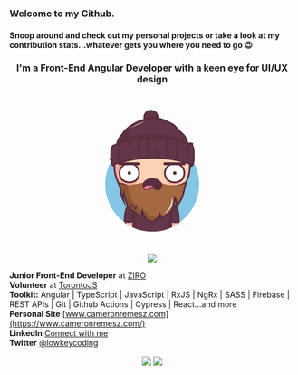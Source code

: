 ### Welcome to my Github.
#### Snoop around and check out my personal projects or take a look at my contribution stats...whatever gets you where you need to go :wink:

<h3 align="center">I'm a Front-End Angular Developer with a keen eye for UI/UX design</h3>

<div align="center">
   <svg xmlns="http://www.w3.org/2000/svg" viewBox="0 0 1000 990" width="250px" height="250px"><mask id="mask"><path d="M1000,0H0V718.31H179.2c38.38,142.38,167.45,247.1,320.8,247.1s282.42-104.72,320.8-247.1H1000Z" fill="white"></path></mask><g mask="url(#mask)"><circle cx="500" cy="630.1601" r="332.441995" fill="#85c5e5"></circle><g transform="scale(1)" style="transform-origin: center center;"><path d="M225.35,498c183.42,77.95,371.14,79.06,555.94,0,17.53-7.5,17.43-139.87,0-133.81-180.47,62.83-371.33,63.5-555.94,0C203.39,356.6,205.53,489.53,225.35,498Z" fill="#592d3d" stroke="#592d3d" stroke-miterlimit="10" stroke-width="12px"></path></g><path d="M610,758.72c90.76,0,72,114.24,72.87,241.28H610Z" fill="#fdd2b2"></path><path d="M632.74,831.87,610,870l11.38,130h31.76C653.91,819.73,632.74,831.87,632.74,831.87Z" fill="#f3ab98"></path><path d="M233.25,500c0-147.32,119.43-266.75,266.75-266.75S766.75,352.68,766.75,500A266.22,266.22,0,0,1,668.1,707.12q-8.21,6.68-16.94,12.69C591,758,515,758,446.39,751.89c-6.66-1-13.3-2.26-19.89-3.71-26.33-5.8-51.82-14.75-75.37-27.8Q342.4,715,334.2,708.76a199.59,199.59,0,0,1-15.8-13.38q-7.14-6.63-13.79-13.78A265.86,265.86,0,0,1,233.25,500Z" fill="#fdd2b2"></path><path d="M269.61,634.48c.7,1.2,1.39,2.4,2.11,3.58.43.72.88,1.42,1.33,2.14.66,1.07,1.32,2.14,2,3.19.48.76,1,1.5,1.46,2.24.66,1,1.32,2,2,3,.51.76,1,1.52,1.56,2.28.66,1,1.32,1.92,2,2.88.54.77,1.1,1.53,1.65,2.3s1.34,1.85,2,2.77,1.15,1.53,1.73,2.29,1.37,1.8,2.07,2.7,1.19,1.51,1.79,2.26,1.41,1.76,2.12,2.63,1.23,1.49,1.85,2.23,1.44,1.72,2.17,2.57,1.27,1.47,1.91,2.2l2.22,2.5c.65.73,1.31,1.44,2,2.16.86.94,1.73,1.87,2.6,2.79l1.21,1.28c1.29,1.34,2.59,2.68,3.91,4l.26.27c1.29,1.28,2.6,2.55,3.91,3.81l1.58,1.5c.95.89,1.9,1.78,2.86,2.66l1.16,1.06c1,.94,2.09,1.86,3.14,2.78q4.9,4.27,10,8.19,8.19,6.24,16.93,11.62c23.55,13,49,22,75.37,27.8,6.59,1.45,13.23,2.7,19.89,3.71,42.1,3.75,87,5.18,129.28-3.08C508.45,729,185.59,612.74,388.8,257.48h0c-2.72,1.25-5.4,2.54-8.06,3.88l-.59.29c-1.22.61-2.44,1.24-3.65,1.88l-1,.53c-3.76,2-7.48,4.07-11.13,6.23l-.9.53c-1.16.69-2.31,1.39-3.46,2.1l-.87.54q-5.36,3.35-10.55,6.93l-1.08.75c-1.09.76-2.16,1.52-3.23,2.29l-.66.47q-3.27,2.39-6.46,4.84l-.62.48c-1,.78-2,1.58-3,2.39l-1.17.94c-1,.81-2,1.62-3,2.45l0,0c-2.11,1.75-4.19,3.55-6.24,5.37l-1.14,1-2.69,2.45L318,305q-4.28,4-8.37,8.17l-1.38,1.41c-.79.82-1.58,1.64-2.36,2.47-.46.49-.92,1-1.37,1.48q-2.06,2.2-4.06,4.46c-.45.51-.91,1-1.36,1.54-.71.81-1.41,1.63-2.11,2.45l-1.51,1.79c-.68.81-1.36,1.62-2,2.44-.54.66-1.08,1.33-1.61,2-1.07,1.33-2.12,2.66-3.16,4-.54.7-1.08,1.4-1.61,2.11s-1.2,1.59-1.79,2.4-1.07,1.45-1.59,2.18-1.13,1.55-1.68,2.33q-1.42,2-2.8,4.05c-.5.73-1,1.48-1.49,2.22s-1.1,1.66-1.64,2.5l-1.49,2.31-1.68,2.71c-.43.69-.86,1.38-1.28,2.07-.89,1.46-1.75,2.93-2.61,4.4l-1.22,2.16c-.54.95-1.08,1.91-1.61,2.87-.4.73-.8,1.46-1.19,2.19-.64,1.19-1.27,2.39-1.9,3.59l-1.2,2.34c-.64,1.28-1.28,2.55-1.91,3.84-.33.69-.67,1.39-1,2.09-.52,1.09-1,2.19-1.53,3.29-.31.66-.61,1.32-.91,2q-1.11,2.47-2.17,5c-.22.52-.43,1.05-.65,1.57-.53,1.27-1.05,2.54-1.56,3.82-.27.67-.53,1.34-.79,2-.5,1.26-1,2.53-1.45,3.8-.21.55-.42,1.1-.62,1.65q-.94,2.63-1.85,5.26l-.56,1.7q-.66,2-1.29,4l-.6,1.91c-.47,1.54-.93,3.08-1.37,4.63-.1.33-.2.66-.29,1q-.78,2.76-1.5,5.54c-.16.59-.3,1.19-.45,1.78-.35,1.39-.69,2.78-1,4.18l-.42,1.75c-.43,1.9-.85,3.8-1.24,5.71l-.15.77q-.51,2.55-1,5.1c-.11.61-.21,1.21-.32,1.82-.26,1.49-.51,3-.74,4.5-.08.51-.17,1-.24,1.52-.3,1.95-.57,3.91-.83,5.88l-.15,1.3c-.2,1.59-.38,3.19-.55,4.79-.06.6-.13,1.2-.19,1.81-.16,1.68-.31,3.37-.45,5.06,0,.35-.06.69-.08,1q-.22,3-.39,6.05c0,.53,0,1.07-.07,1.6q-.1,2.36-.18,4.71c0,.59,0,1.18,0,1.77,0,2.05-.08,4.11-.08,6.17,0,0,0,.07,0,.1,0,2.22,0,4.42.08,6.62,0,.76.06,1.52.08,2.28.05,1.47.1,2.94.17,4.41,0,.89.11,1.77.16,2.66.08,1.33.15,2.66.25,4,.07,1,.16,1.89.24,2.83.11,1.26.21,2.52.34,3.77.09,1,.21,1.94.31,2.91.14,1.21.27,2.43.42,3.64.12,1,.26,2,.39,2.95.16,1.18.32,2.37.5,3.55.15,1,.31,2,.47,3,.18,1.16.37,2.33.57,3.49.18,1,.36,2,.55,3,.21,1.15.43,2.3.65,3.44s.41,2,.62,3c.24,1.14.48,2.27.74,3.4s.44,2,.68,2.93c.26,1.13.54,2.25.82,3.36s.49,1.95.74,2.91c.3,1.12.6,2.23.91,3.34.26,1,.53,1.92.81,2.87.32,1.11.65,2.21,1,3.31s.58,1.89.88,2.84.7,2.19,1.06,3.28.62,1.87.94,2.8c.38,1.09.76,2.18,1.15,3.27.33.91.65,1.83,1,2.74l1.24,3.27c.35.89.69,1.79,1,2.68.44,1.09.89,2.19,1.34,3.28.36.86.71,1.73,1.08,2.59.47,1.12,1,2.22,1.45,3.33.37.82.73,1.65,1.1,2.47.52,1.16,1.07,2.3,1.6,3.44l1.08,2.3c.61,1.26,1.24,2.5,1.87,3.75.32.63.62,1.27.95,1.9q2.88,5.61,6,11.07C268.88,633.26,269.25,633.87,269.61,634.48Z" fill="#f3ab98"></path><path d="M233.25,500c0-147.32,119.43-266.75,266.75-266.75S766.75,352.68,766.75,500A266.22,266.22,0,0,1,668.1,707.12q-8.21,6.68-16.94,12.69C591,758,515,758,446.39,751.89c-6.66-1-13.3-2.26-19.89-3.71-26.33-5.8-51.82-14.75-75.37-27.8Q342.4,715,334.2,708.76a199.59,199.59,0,0,1-15.8-13.38q-7.14-6.63-13.79-13.78A265.86,265.86,0,0,1,233.25,500Z" fill="none" stroke="#592d3d" stroke-miterlimit="10" stroke-width="12px"></path><path d="M386.12,758.72c-90.77,0-72,114.24-72.87,241.28h72.87Z" fill="#fdd2b2"></path><path d="M367.23,831.87,390,870l-11.39,130H346.88C346.07,819.73,367.23,831.87,367.23,831.87Z" fill="#f3ab98"></path><path d="M619.47,1070H380.53a13.28,13.28,0,0,1-13.27-13.28V772a13.28,13.28,0,0,1,13.27-13.28H613.76c13.09,0,19,7.66,19,19.88v278.08A13.28,13.28,0,0,1,619.47,1070Z" fill="#fdd2b2"></path><path d="M629.05,766.62a19.33,19.33,0,0,1-2.51-4,17.25,17.25,0,0,0-8.28-3.51,28.88,28.88,0,0,0-4.5-.34H380.53A13.28,13.28,0,0,0,367.26,772c29,10.42,83.29,16.24,132.74,16.24C563.06,788.24,604.38,778.89,629.05,766.62Z" fill="#f3ab98"></path><path d="M610,758.72c90.76,0,72,114.24,72.87,241.28H632.74" fill="none" stroke="#592d3d" stroke-linecap="square" stroke-miterlimit="10" stroke-width="12px"></path><path d="M386.12,758.72c-90.77,0-72,114.24-72.87,241.28h50.07" fill="none" stroke="#592d3d" stroke-linecap="square" stroke-miterlimit="10" stroke-width="12px"></path><path d="M380.53,758.82l233.23-.1" fill="none" stroke="#592d3d" stroke-miterlimit="10" stroke-width="12px"></path><path d="M380.53,1070H497.15C388,1070,396.24,838.82,367.26,838.82v217.86A13.28,13.28,0,0,0,380.53,1070Z" fill="#f3ab98"></path><path d="M361.26,860.85c-.19-3.67-.11-7.34.05-11s.47-7.35.86-11c.2-1.84.4-3.67.65-5.51s.49-3.67.85-5.51a44.18,44.18,0,0,1,3.59-11,44.18,44.18,0,0,1,3.59,11c.36,1.84.62,3.67.85,5.51s.45,3.67.65,5.51c.38,3.67.68,7.34.85,11s.25,7.34.06,11Z" fill="#592d3d"></path><path d="M632.74,870v8c.26,34,.26,69,0,102.75,0,2.87,0,5.72,0,8.53v67.41A13.28,13.28,0,0,1,619.47,1070H380.53a13.28,13.28,0,0,1-13.27-13.28V998.52c0-2.51,0-5.07,0-7.65-.25-34.87-.25-69.87,0-105.3V860.85" fill="none" stroke="#592d3d" stroke-miterlimit="10" stroke-width="12px"></path><path d="M626.74,870c-.19-4.17-.1-8.35.06-12.53s.47-8.35.85-12.53c.2-2.09.41-4.18.65-6.27s.49-4.17.85-6.26a55.09,55.09,0,0,1,3.59-12.53,55.09,55.09,0,0,1,3.59,12.53c.36,2.09.62,4.18.85,6.26s.45,4.18.65,6.27c.38,4.18.69,8.35.85,12.53s.25,8.36.06,12.53Z" fill="#592d3d"></path><path d="M570.68,842.45C570.9,833,582.9,829,588.9,835a10.61,10.61,0,1,1-15.16,14.85A10.4,10.4,0,0,1,570.68,842.45Z" fill="#592d3d"></path><path d="M408.11,842.15C407.9,834,416.9,830,422.9,833c8,3,8,14,0,19-4,2-8,0-11.75-2.48A10.39,10.39,0,0,1,408.11,842.15Z" fill="#592d3d"></path><path d="M500,831.77a27.13,27.13,0,0,1,1.5,5.84,42.47,42.47,0,0,1,.49,5.84l.3,11.69c.09,3.89.21,7.79.25,11.69l.17,11.67c.23,15.57.22,31.16.28,46.74s.18,31.16,0,46.74c-.09,7.79-.3,15.58-.53,23.37-.1,3.89-.29,7.79-.67,11.68a92.5,92.5,0,0,1-1.77,11.69,92.5,92.5,0,0,1-1.77-11.69c-.38-3.89-.57-7.79-.67-11.68-.23-7.79-.44-15.58-.53-23.37-.2-15.58,0-31.16,0-46.74s0-31.15.18-46.73l.17-11.7.33-11.68.33-11.68a44.11,44.11,0,0,1,.5-5.84A27.13,27.13,0,0,1,500,831.77Z" fill="#f3ab98"></path><path d="M425.22,883a18.51,18.51,0,0,1,4.67-1.5,29.75,29.75,0,0,1,4.68-.5l9.35-.33,18.7-.41c12.46-.19,24.91-.24,37.38-.27s24.93-.16,37.39,0c6.23.09,12.46.3,18.7.53,3.11.11,6.23.3,9.34.67a61.34,61.34,0,0,1,9.35,1.78,59.17,59.17,0,0,1-9.35,1.77c-3.11.38-6.23.57-9.34.67-6.24.23-12.47.43-18.7.52-12.46.19-24.92,0-37.39,0s-24.93,0-37.4-.15c-6.23-.06-12.46-.26-18.68-.5l-9.35-.34a29.5,29.5,0,0,1-4.67-.5A18.45,18.45,0,0,1,425.22,883Z" fill="#f3ab98"></path><path d="M442.41,914.38a12.51,12.51,0,0,1,3.74-1.11,18.35,18.35,0,0,1,3.62-.15c2.39.1,4.78.16,7.17.21,4.78.11,9.56.15,14.34.17,9.63,0,19.09.08,28.76-.21s19.26-.43,28.88-.39c4.81,0,9.62.13,14.42.24a70.37,70.37,0,0,1,7.23.47,38.17,38.17,0,0,1,7.27,1.53,36.56,36.56,0,0,1-7.16,2,61.08,61.08,0,0,1-7.21.86c-4.82.35-9.64.65-14.45.82-9.64.36-19.27.32-28.88.45-4.81,0-9.61.22-14.48.1s-9.69-.13-14.52-.31-9.68-.58-14.5-1.08c-2.42-.27-4.82-.57-7.23-.9a16.82,16.82,0,0,1-3.57-.84A11.51,11.51,0,0,1,442.41,914.38Z" fill="#f3ab98"></path><path d="M438.93,949.87a13.07,13.07,0,0,1,3.82-1.5,19.13,19.13,0,0,1,3.82-.49l7.63-.32c5.09-.18,10.19-.33,15.28-.41C479.66,947,489.84,947,500,947s20.36-.17,30.54,0c5.09.09,10.18.3,15.27.53a72.73,72.73,0,0,1,7.63.66A41.2,41.2,0,0,1,561.1,950a41.25,41.25,0,0,1-7.63,1.77,70.34,70.34,0,0,1-7.64.67c-5.09.23-10.18.44-15.27.53-10.18.2-20.37.06-30.55,0s-20.36-.06-30.54-.25c-5.09-.1-10.19-.28-15.28-.49l-7.63-.37a19.33,19.33,0,0,1-3.82-.5A12.85,12.85,0,0,1,438.93,949.87Z" fill="#f3ab98"></path><path d="M677.8,906.35c.21-37.11-1.21-70.07-7.73-95.39C660,785.6,641.89,770.48,610,770.48L632.79,905S655.31,915.24,677.8,906.35Z" fill="#f3ab98"></path><path d="M686.41,895.79a20.31,20.31,0,0,1-3.7,2.43" fill="none" stroke="#592d3d" stroke-linecap="square" stroke-miterlimit="10" stroke-width="12px"></path><path d="M326.11,809.88c-6.83,25.57-8,59.13-7.74,97,19.9,8.54,50.42-2.15,50.42-2.15l17.33-132.24C355.25,772.46,336.85,786.36,326.11,809.88Z" fill="#f3ab98"></path><path d="M613.76,758.72H559.55v.1a62.78,62.78,0,0,1-1.44,13.39,60.92,60.92,0,0,1-1.74,6.33,50.88,50.88,0,0,1-10,16.83,48.2,48.2,0,0,1-4.5,4.43c-25.17,18.2-65.17,19.2-89.48-.58a51.79,51.79,0,0,1-7.11-7.6,50.84,50.84,0,0,1-9.1-19.41,62.41,62.41,0,0,1-1.07-6.59,61,61,0,0,1-.37-6.8v-.1H380.53A13.28,13.28,0,0,0,367.26,772v284.68A13.28,13.28,0,0,0,380.53,1070H619.47a13.28,13.28,0,0,0,13.27-13.28V778.6C632.74,766.38,626.85,758.72,613.76,758.72Z" fill="#633749"></path><path d="M610,758.72c63.54,0,73.4,56,73.9,133.17-18.6,11.62-48.91,1.31-48.91,1.31Z" fill="#633749"></path><path d="M632.74,831.87,610,870l11.38,130h11.61V894.35l17.28,2.89C644.6,825.07,632.74,831.87,632.74,831.87Z" fill="#5E3244"></path><path d="M386.12,758.72c-61.78,0-75.83,53.8-76.85,127.66,19,19.86,58,4.58,58,4.58Z" fill="#633749"></path><path d="M367.23,831.87V891l-17.31,4.31C355.59,825.19,367.23,831.87,367.23,831.87Z" fill="#5E3244"></path><path d="M610,758.72c67.41,0,78.45,56.29,78.9,133.78-26.2,12.43-53.91.7-53.91.7" fill="none" stroke="#592d3d" stroke-linecap="square" stroke-miterlimit="10" stroke-width="12px"></path><path d="M386.12,758.72c-66.79,0-80.08,54.7-80.76,130.72C326,904.22,367.22,891,367.22,891" fill="none" stroke="#592d3d" stroke-linecap="square" stroke-miterlimit="10" stroke-width="12px"></path><path d="M380.53,1070H497.15C388,1070,396.24,838.82,367.26,838.82v217.86A13.28,13.28,0,0,0,380.53,1070Z" fill="#5E3244"></path><path d="M361.26,860.85c-.19-3.67-.11-7.34.05-11s.47-7.35.86-11c.2-1.84.4-3.67.65-5.51s.49-3.67.85-5.51a44.18,44.18,0,0,1,3.59-11,43.74,43.74,0,0,1,3.58,11c.37,1.84.63,3.67.86,5.51s.45,3.67.65,5.51c.38,3.67.68,7.34.85,11s.25,7.34.06,11Z" fill="#592d3d"></path><path d="M632.74,870v8c.26,34,.26,69,0,102.75,0,2.87,0,5.72,0,8.53v67.41A13.28,13.28,0,0,1,619.47,1070H380.53a13.28,13.28,0,0,1-13.27-13.28V998.52c0-2.51,0-5.07,0-7.65-.25-34.87-.25-69.87,0-105.3V860.85" fill="none" stroke="#592d3d" stroke-miterlimit="10" stroke-width="12px"></path><path d="M626.74,870c-.19-4.17-.1-8.35.06-12.53s.47-8.35.85-12.53c.2-2.09.41-4.18.65-6.27s.49-4.17.86-6.26a54.55,54.55,0,0,1,3.58-12.53,55.09,55.09,0,0,1,3.59,12.53c.36,2.09.62,4.18.85,6.26s.45,4.18.65,6.27c.38,4.18.69,8.35.85,12.53s.25,8.36.06,12.53Z" fill="#592d3d"></path><path d="M380.53,758.82l233.23-.1" fill="none" stroke="#592d3d" stroke-miterlimit="10" stroke-width="12px"></path><path d="M559.55,758.82a62.78,62.78,0,0,1-1.44,13.39,60.92,60.92,0,0,1-1.74,6.33,50.88,50.88,0,0,1-10,16.83,48.2,48.2,0,0,1-4.5,4.43c-25.17,18.2-65.17,19.2-89.48-.58a51.79,51.79,0,0,1-7.11-7.6,50.84,50.84,0,0,1-9.1-19.41,62.41,62.41,0,0,1-1.07-6.59,61,61,0,0,1-.37-6.8" fill="none" stroke="#592d3d" stroke-miterlimit="10" stroke-width="12px"></path><path d="M503.4,828.39a66.61,66.61,0,0,1-18.39,1.1,69.79,69.79,0,0,1-18.2-3.76,61.46,61.46,0,0,1-16.5-8.64l-1.86-1.41c-.61-.48-1.2-1-1.79-1.52a32.24,32.24,0,0,1-3.33-3.28,43.83,43.83,0,0,1-5.38-7.51,87.37,87.37,0,0,0,6.74,6.09c.58.48,1.17.95,1.75,1.4s1.23.82,1.84,1.24,1.22.84,1.85,1.23l1.91,1.16a88.05,88.05,0,0,0,16.1,7.46,106.26,106.26,0,0,0,17.25,4.45A173.7,173.7,0,0,0,503.4,828.39Z" fill="#592d3d"></path><path d="M307.83,892.5a24.54,24.54,0,0,0,3.68,2.77" fill="none" stroke="#592d3d" stroke-linecap="square" stroke-miterlimit="10" stroke-width="12px"></path><path d="M674.7,882.69a19.88,19.88,0,0,1-6.76,2.52,34.83,34.83,0,0,1-7.2.65,40.16,40.16,0,0,1-7.18-.79c-1.18-.21-2.33-.56-3.49-.87s-2.27-.77-3.37-1.24c1.21,0,2.38.18,3.56.28l3.52.29c1.17,0,2.33.2,3.5.21s2.32.11,3.48.12q3.5.06,7-.19A49.31,49.31,0,0,0,674.7,882.69Z" fill="#592d3d"></path><path d="M670.06,788.32q3.3-3.32,6.5-6.71c45.16-54.71,48.7-112.39,57.87-148.37V619l-2.44.84c.83-1.52,1.65-3,2.44-4.56-.06-.1-3.49,3.38-3.55,3.28A33.65,33.65,0,0,1,725.8,622l-32.55,11.28a220.36,220.36,0,0,1-43.89,3.82c-63-.26-63.24-14.87-113.2-20l-96.49,1.58c-25.69,3.84-37.06,11.81-88,12.85-44.15.9-83.62-10-83.62-10v12.68c14,36.84,4.58,64.43,29,110.49,0-.65,0-1.31-.05-2-4.39-21.71,0-41.57,2.12-49.19.21-1.88.36-2.92.36-2.92v-.07c0-.12,0-.2,0-.2l0,.1c0,.14.11.45.22.9.23-.72.36-1.11.36-1.11s.89,4.91,2.54,12.74c3.93,15.48,11.16,43,19.45,70.08.92,2.43,1.87,4.81,2.84,7.11.07.21.15.44.23.65,27.94,29.88,62.13,55.36,93.14,74.5,3.34,2,6.51,3.87,9.48,5.61a86.4,86.4,0,0,1,2.41-43.06s.07.38.21,1.08c.24-.77.4-1.19.4-1.19s11.43,47.45,34.52,62.83c.57.24,1.15.47,1.73.66l-.44.16.1.06c.58.33,1.18.65,1.77,1a208.45,208.45,0,0,0,21.34,8.53c5.41,1.57,9.84,2.39,12,2.39,4.75,0,32-10.61,48.69-49.07,1.1-3.27,1.63-5.32,1.63-5.32l.28.69c.11-.27.22-.53.32-.8A56,56,0,0,1,560.7,869a526,526,0,0,0,72.06-47.55l0-.11c.27-.64.53-1.29.8-1.94l.06-.13.81-2v0l.84-2.08v0c14.48-35.83,23.58-89,23.58-89,.06-.18.28.09.6.74,0-.55,0-.85,0-.85S675.72,748.49,670.06,788.32Z" fill="#A56941"></path><path d="M670.06,788.32q3.3-3.32,6.5-6.71c45.16-54.71,48.7-112.39,57.87-148.37V619l-2.44.84c.83-1.52,1.65-3,2.44-4.56-.06-.1-3.49,3.38-3.55,3.28A33.65,33.65,0,0,1,725.8,622l-32.55,11.28a220.36,220.36,0,0,1-43.89,3.82c-63-.26-63.24-14.87-113.2-20l-96.49,1.58c-25.69,3.84-37.06,11.81-88,12.85-44.15.9-83.62-10-83.62-10v12.68c14,36.84,4.58,64.43,29,110.49,0-.65,0-1.31-.05-2-4.39-21.71,0-41.57,2.12-49.19.21-1.88.36-2.92.36-2.92v-.07c0-.12,0-.2,0-.2l0,.1c0,.14.11.45.22.9.23-.72.36-1.11.36-1.11s.89,4.91,2.54,12.74c3.93,15.48,11.16,43,19.45,70.08.92,2.43,1.87,4.81,2.84,7.11.07.21.15.44.23.65,27.94,29.88,62.13,55.36,93.14,74.5,3.34,2,6.51,3.87,9.48,5.61a86.4,86.4,0,0,1,2.41-43.06s.07.38.21,1.08c.24-.77.4-1.19.4-1.19s11.43,47.45,34.52,62.83c.57.24,1.15.47,1.73.66l-.44.16.1.06c.58.33,1.18.65,1.77,1a208.45,208.45,0,0,0,21.34,8.53c5.41,1.57,9.84,2.39,12,2.39,4.75,0,32-10.61,48.69-49.07,1.1-3.27,1.63-5.32,1.63-5.32l.28.69c.11-.27.22-.53.32-.8A56,56,0,0,1,560.7,869a526,526,0,0,0,72.06-47.55l0-.11c.27-.64.53-1.29.8-1.94l.06-.13.81-2v0l.84-2.08v0c14.48-35.83,23.58-89,23.58-89,.06-.18.28.09.6.74,0-.55,0-.85,0-.85S675.72,748.49,670.06,788.32Z" fill="#A56941"></path><path d="M670.06,788.32q3.3-3.32,6.5-6.71c45.16-54.71,48.7-112.39,57.87-148.37V619l-2.44.84c.83-1.52,1.65-3,2.44-4.56-.06-.1-3.49,3.38-3.55,3.28A33.65,33.65,0,0,1,725.8,622l-32.55,11.28a220.36,220.36,0,0,1-43.89,3.82c-63-.26-78.3-19.69-113.2-20s-76.95-1.23-96.49,1.58-37.06,11.81-88,12.85c-44.15.9-83.62-10-83.62-10v12.68c14,36.84,4.58,64.43,29,110.49,0-.65,0-1.31-.05-2-4.39-21.71,0-41.57,2.12-49.19.21-1.88.36-2.92.36-2.92v-.07c0-.12,0-.2,0-.2l0,.1c0,.14.11.45.22.9.23-.72.36-1.11.36-1.11s.89,4.91,2.54,12.74c3.93,15.48,11.16,43,19.45,70.08.92,2.43,1.87,4.81,2.84,7.11.07.21.15.44.23.65,27.94,29.88,62.13,55.36,93.14,74.5,3.34,2,6.51,3.87,9.48,5.61a86.4,86.4,0,0,1,2.41-43.06s.07.38.21,1.08c.24-.77.4-1.19.4-1.19s11.43,47.45,34.52,62.83c.57.24,1.15.47,1.73.66l-.44.16.1.06c.58.33,1.18.65,1.77,1a208.45,208.45,0,0,0,21.34,8.53c5.41,1.57,9.84,2.39,12,2.39,4.75,0,32-10.61,48.69-49.07,1.1-3.27,1.63-5.32,1.63-5.32l.28.69c.11-.27.22-.53.32-.8A56,56,0,0,1,560.7,869a526,526,0,0,0,72.06-47.55l0-.11c.27-.64.53-1.29.8-1.94l.06-.13.81-2v0l.84-2.08v0c14.48-35.83,23.58-89,23.58-89,.06-.18.28.09.6.74,0-.55,0-.85,0-.85S675.72,748.49,670.06,788.32Z" fill="#A56941"></path><path d="M343.5,706.91a23.12,23.12,0,0,0,13.79,5.8C343,701.34,337.78,690.32,336,685.36A271.66,271.66,0,0,1,326,630.81a329.37,329.37,0,0,1-57.87-9.33v12.68c14,36.84,4.58,64.43,29,110.49,0-.65,0-1.31-.05-2-4.39-21.71,0-41.57,2.12-49.19.21-1.88.36-2.92.36-2.92v-.07c0-.12,0-.2,0-.2l0,.1c0,.14.11.45.22.9.23-.72.36-1.11.36-1.11s.89,4.91,2.54,12.74c3.93,15.48,11.16,43,19.45,70.08.92,2.43,1.87,4.81,2.84,7.11.07.21.15.44.23.65,27.94,29.88,62.13,55.36,93.14,74.5,3.34,2,6.51,3.87,9.48,5.61a86.4,86.4,0,0,1,2.41-43.06s.07.38.21,1.08c.24-.77.4-1.19.4-1.19s11.43,47.45,34.52,62.83c.57.24,1.15.47,1.73.66l-.44.16.1.06c.58.33,1.18.65,1.77,1a208.45,208.45,0,0,0,21.34,8.53c5.41,1.57,9.84,2.39,12,2.39,3.53,0,19.51-5.88,34.33-24.72C466.94,846.06,380.78,800,343.5,706.91Z" fill="#8D5638"></path><path d="M433.87,816.78s9.49,9,29.29,4.09c-1.47,3.55-5.93,5.4-5.93,5.4s6.17,8.13,19.06,7.75c0,0-7.73,4.8-15.53,1.65A169.67,169.67,0,0,0,442.41,834l-13.51-9.38Z" fill="#8D5638"></path><path d="M351.7,631.52q-2.64.48-5.28.84c-.89.11-1.77.25-2.65.35l-2.66.24-5.32.38c-1.78.08-3.56.09-5.33.14-3.56.07-7.11-.07-10.67-.2s-7.1-.37-10.64-.71-7.07-.7-10.61-1.1-7.05-1-10.56-1.56a196.89,196.89,0,0,1-21-4.57l-3.85-1.08,2.1-7.57,3.88.94c6.61,1.61,13.47,3.13,20.27,4.49s13.68,2.64,20.57,3.72c3.44.59,6.89,1,10.35,1.56s6.92,1,10.39,1.31C337.67,629.65,344.64,630.36,351.7,631.52Z" fill="#592d3d"></path><path d="M669.31,789.07c10.26-10.26,9.29-9.63,17.79-20.94-1.5-34.48-30-53.71-30-53.71L659,726.08c.84.16,7.91,18.47,7.56,46.08Z" fill="#8D5638"></path><path d="M575.36,859.87c-5.72-24.9-22.42-29.15-22.42-29.15l3.21,19.45a96.48,96.48,0,0,1,3.9,19.14c5-2.72,10.16-5.66,15.45-8.78Z" fill="#8D5638"></path><path d="M340.09,735.62a90.52,90.52,0,0,0,6.59,20.14A121.79,121.79,0,0,0,357,773.89l3.09,4.18c.53.68,1,1.42,1.56,2.07l1.66,2c1.13,1.31,2.19,2.68,3.35,4l3.56,3.78c.6.62,1.16,1.28,1.77,1.89l1.9,1.78,3.77,3.58c2.58,2.32,5.33,4.45,7.94,6.75l-6.28,3.32-.06-4c.05-1.32.07-2.64.2-4s.23-2.65.46-4c.11-.66.18-1.32.32-2l.43-2a43.84,43.84,0,0,1,2.52-7.67A35,35,0,0,1,385,780c.34-.6.73-1.18,1.13-1.77.21-.29.4-.57.64-.87s.42-.54.78-.95l4.46-5.06.56,6.55c.1,1.09.3,2.4.53,3.61s.51,2.46.84,3.68a48,48,0,0,0,2.51,7.14,36.29,36.29,0,0,0,3.9,6.55,29,29,0,0,0,5.62,5.42,23.79,23.79,0,0,1-7-4.07,31.32,31.32,0,0,1-5.54-6.17,43.85,43.85,0,0,1-4-7.32c-.54-1.28-1-2.58-1.46-3.91a34,34,0,0,1-1.11-4.16l5,1.49c0,.08-.22.35-.34.55s-.26.46-.39.69c-.25.48-.5,1-.73,1.48a33.23,33.23,0,0,0-1.24,3.15,44.39,44.39,0,0,0-1.62,6.69,55.25,55.25,0,0,0-.65,6.94c-.06,1.16,0,2.34,0,3.51l.16,3.53.4,8.64-6.68-5.32c-1.44-1.15-2.87-2.29-4.29-3.46l-2.14-1.75c-.7-.59-1.44-1.14-2.09-1.79l-4-3.83-2-1.91c-.64-.67-1.25-1.36-1.86-2.05l-3.67-4.15c-1.21-1.39-2.26-2.92-3.38-4.39a105.25,105.25,0,0,1-6.17-9.19,91.82,91.82,0,0,1-8.63-20.3C340.61,750.19,339.43,742.84,340.09,735.62Z" fill="#592d3d"></path><path d="M638.78,724.34A5.35,5.35,0,0,1,640,726a16.7,16.7,0,0,1,.84,1.94A33.87,33.87,0,0,1,642,732a58.47,58.47,0,0,1,1.08,8.32,94.26,94.26,0,0,1-.54,16.71,109.35,109.35,0,0,1-9,32.28A90.58,90.58,0,0,1,614.3,817a70.11,70.11,0,0,1-28.51,17,111.55,111.55,0,0,0,23.91-21.31A118.63,118.63,0,0,0,626.25,786a157.47,157.47,0,0,0,10.09-30,151.49,151.49,0,0,0,2.81-15.76c.32-2.65.54-5.32.63-8a33.51,33.51,0,0,0-.08-4,14.64,14.64,0,0,0-.26-2A5.74,5.74,0,0,0,638.78,724.34Z" fill="#ffffff"></path><path d="M262.51,621.57c22.24,43.9,7.22,72.38,35.18,124.3-7-29,2.43-55.68,2.43-55.68S310,744.78,325,780.12c7.28,23.46,69.85,61.4,103.55,81.17a86.33,86.33,0,0,1,2.32-43.58s11.89,49.36,35.91,63.71c13.43,7.58,30.15,11.89,35.13,11.89s34.53-11.58,50.92-54.5a56,56,0,0,1,7.9,30.68c22.18-12,53.39-25.68,72.45-47.65C659.52,787.15,659.52,726,659.52,726S676,748.85,669.93,789.3c61.76-68.3,54.34-143.14,71.42-175.57" fill="none" stroke="#592d3d" stroke-miterlimit="10" stroke-width="12px"></path><path d="M734.38,616.77a3.8,3.8,0,0,0,1.16,1.29,4,4,0,0,0,2.15.7,3.81,3.81,0,0,0,1.68-.34h0l-.09,0-.2.11-.48.24-1,.51-2,1q-2,1-4,2c-2.69,1.32-5.41,2.57-8.13,3.81s-5.5,2.41-8.27,3.57-5.6,2.23-8.47,3.26c-1.44.51-2.89,1-4.39,1.43a39.36,39.36,0,0,1-4.75,1.15c-.47.08-.81.11-1.18.16l-1.12.13c-.74.09-1.48.16-2.23.23-1.49.14-3,.3-4.49.4a85.55,85.55,0,0,1-18.09-.43c5.86-1.58,11.62-2.89,17.37-4.29l8.59-2a35.39,35.39,0,0,0,3.81-1.36c1.31-.52,2.63-1.14,4-1.72,2.65-1.19,5.29-2.47,7.93-3.77s5.29-2.61,7.93-3.93l7.94-4,4-2,2-1,1-.48.53-.25.3-.13.16-.08.05,0a4.11,4.11,0,0,1,5.19,1.57l2.13,3.38-7.06,4.19Z" fill="#592d3d"></path><path d="M271.4,568.53c-1-28.36,18-52.36,43.28-63.56a62.37,62.37,0,0,1,8.16-2.7A70,70,0,0,1,365.05,505a71.67,71.67,0,0,1,8.93,4.16c29.53,15.89,42.79,53.25,31.36,83.46a61.68,61.68,0,0,1-4.18,8.82,54.68,54.68,0,0,1-17.51,20.83,69.25,69.25,0,0,1-7.85,5c-27.38,13-64.38,9-86.45-11.4a68.39,68.39,0,0,1-6.11-7.47,64.89,64.89,0,0,1-5.57-9.5A55.78,55.78,0,0,1,272,577.1,75.67,75.67,0,0,1,271.4,568.53Z" fill="#f3ab98"></path><path d="M269.77,550.18c-1-28.36,18-52.36,43.28-63.56a62.23,62.23,0,0,1,8.15-2.7,70,70,0,0,1,42.22,2.68,71.54,71.54,0,0,1,8.92,4.16c29.53,15.89,42.79,53.26,31.36,83.46a59.6,59.6,0,0,1-4.18,8.82,63.85,63.85,0,0,1-4.71,7.8,64.78,64.78,0,0,1-5.68,7,63.08,63.08,0,0,1-7.12,6.07,68.37,68.37,0,0,1-7.85,5c-27.38,13-64.38,9-86.44-11.39a68.28,68.28,0,0,1-6.11-7.48,65,65,0,0,1-5.58-9.5,55.59,55.59,0,0,1-5.71-21.73A71.3,71.3,0,0,1,269.77,550.18Z" fill="#ffffff" stroke="#592d3d" stroke-miterlimit="10" stroke-width="12px"></path><circle cx="338.51" cy="550.79" r="12.24" fill="#592d3d"></circle><path d="M583.89,560.47c.43-15.13,6.67-30.09,15.1-41.33a72.82,72.82,0,0,1,7.12-8.53,69.73,69.73,0,0,1,90.17-8.95,73.27,73.27,0,0,1,6.53,5.13c27,21.45,30.12,63.14,15.32,93.23a62.31,62.31,0,0,1-4.78,6.86,72.09,72.09,0,0,1-7.58,8.13c-20.27,17.83-51.81,22.13-77.41,12.42a71.34,71.34,0,0,1-10.55-5c-17.9-10.78-30.37-31.09-33.43-52.23A62.93,62.93,0,0,1,583.89,560.47Z" fill="#f3ab98"></path><path d="M589.38,549c.42-14.15,6.42-28.15,14.52-38.66a70.56,70.56,0,0,1,6.86-8A68.55,68.55,0,0,1,697.53,494a69.81,69.81,0,0,1,6.28,4.79c26,20.07,29,59.07,14.74,87.22a56.5,56.5,0,0,1-4.6,6.42,68.91,68.91,0,0,1-7.29,7.6c-19.51,16.68-49.86,20.71-74.49,11.62A68.79,68.79,0,0,1,622,606.9c-17.22-10.08-29.22-29.08-32.17-48.85A56.34,56.34,0,0,1,589.38,549Z" fill="#ffffff" stroke="#592d3d" stroke-miterlimit="10" stroke-width="12px"></path><circle cx="659.21" cy="550.79" r="12.24" fill="#592d3d"></circle><path d="M538.71,665.74c-15.55,0-25.12-12.76-36.48-12.76S476.31,665.74,461,665.74s-23.73-11.11-23.73-26.51c0-16.65,16.75-46.06,62.61-46.06s65.39,27.74,65.39,45.46C565.23,655,554.27,665.74,538.71,665.74Z" fill="#592d3d" stroke="#592d3d" stroke-miterlimit="10" stroke-width="12px"></path><path d="M511.14,655.25C506.58,643,491,635,473.29,636.57c-14.79,1.34-26.93,9.09-31.84,19.1,3.92,6.26,10.51,10.07,19.51,10.07,15.35,0,29.9-12.76,41.27-12.76A21.5,21.5,0,0,1,511.14,655.25Z" fill="#f28195"></path><path d="M455.06,628.66l.87-.35.73-.25c.47-.16.94-.28,1.41-.4a21.33,21.33,0,0,1,2.85-.53,24.24,24.24,0,0,1,5.84-.07,21.24,21.24,0,0,1,11.15,4.48,20.07,20.07,0,0,1,6.55,9.27,17.31,17.31,0,0,1,.2,10.44c-2.5-2.58-4.46-4.94-6.43-6.88a27.89,27.89,0,0,0-2.88-2.58,13.78,13.78,0,0,0-3-1.72,15.18,15.18,0,0,0-6.35-1.15,29.08,29.08,0,0,0-3.43.3c-.57.1-1.16.19-1.72.31l-.84.19-.39.08c-.09,0-.29.08-.22,0Z" fill="#592d3d"></path><path d="M558.73,399.34c-12.86,24-60,37.44-63.83,31.42-4.29-6.73,37.85-55.32,13.9-106.14" fill="#f3ab98"></path><path d="M784,342.85c-5.1-5.1-31.06,1.83-57.19-.23A281,281,0,0,0,505.63,228.28c-2.44-20.48-.75-37.68-2.61-40.1-2.49-3.22-15.49,12.68-18.87,31-11.91-15-32.14-23-32.72-18.8-.38,2.68,7.44,14.09,14.81,29.9-111.6,13.47-203.08,92.26-235.08,197-13.86,11.92-26.86,20.34-27,25.69-.27,9.92,39.31,9.36,56.58,7.82v-.06c60.65-2,179-13.78,236.42-72.89C491.64,406.93,481.47,421,483.43,424c3,4.67,38.32-5.19,50.07-23.24,48,19.59,139.49,43.16,219-16.16l-.22-.43C766.77,372.06,790.35,349.25,784,342.85Z" fill="#A56941"></path><path d="M726.85,348.62c-5.4.24-10.66.11-16-.14s-10.59-.67-15.87-1.26c-2.64-.29-5.28-.6-7.91-1s-5.27-.72-7.89-1.23a76.91,76.91,0,0,1-15.58-4.54,91.87,91.87,0,0,1,16-2.62c2.63-.22,5.26-.37,7.89-.48l7.88-.34c5.25-.22,10.49-.34,15.72-.45s10.48-.12,15.62,0Z" fill="#592d3d"></path><path d="M236.6,430s0,.24,0,.39l-.12.53-.28,1.11c-.21.75-.43,1.52-.66,2.29-.47,1.55-1,3.14-1.54,4.75s-1.06,3.28-1.77,5a20.6,20.6,0,0,1-1.38,2.6,17.91,17.91,0,0,1-2.07,2.77,13.14,13.14,0,0,1-3.72-5.47,16.11,16.11,0,0,1-.76-2.9c-.21-1-.31-2-.43-2.95a30,30,0,0,1,0-6,24.44,24.44,0,0,1,.48-3c.12-.5.25-1,.41-1.51a7.84,7.84,0,0,1,.27-.77c.1-.28.18-.48.36-.9Z" fill="#592d3d"></path><path d="M260.74,460.82v-.06c17-.56,38.63-1.9,62.14-4.84,2.63-55.92,22-121.58,65.92-198.44h0L382,254.23A282.15,282.15,0,0,0,231.16,427.31c-13.86,11.92-26.86,20.34-27,25.69C203.89,462.92,243.47,462.36,260.74,460.82Z" fill="#8D5638"></path><path d="M784,342.85c-5.1-5.1-31.06,1.83-57.19-.23A281,281,0,0,0,505.63,228.28c-2.44-20.48-.75-37.68-2.61-40.1-2.49-3.22-15.49,12.68-18.87,31-11.91-15-32.14-23-32.72-18.8-.38,2.68,7.44,14.09,14.81,29.9-111.6,13.47-203.08,92.26-235.08,197-13.86,11.92-26.86,20.34-27,25.69-.27,9.92,39.31,9.36,56.58,7.82v-.06c60.65-2,179-13.78,236.42-72.89C491.64,406.93,481.47,421,483.43,424c3,4.67,38.32-5.19,50.07-23.24,48,19.59,139.49,43.16,219-16.16l-.22-.43C766.77,372.06,790.35,349.25,784,342.85Z" fill="none" stroke="#592d3d" stroke-miterlimit="10" stroke-width="12px"></path><path d="M505.93,244.31a367.42,367.42,0,0,0-42.48,4.94c-3.48.67-6.95,1.41-10.44,2.05s-6.9,1.61-10.35,2.41l-10.26,2.72c-3.4,1-6.77,2.08-10.15,3.12a314.12,314.12,0,0,0-39.43,15.73,348.31,348.31,0,0,0-37.25,21,183.85,183.85,0,0,1,35.08-25.14,219.23,219.23,0,0,1,39.76-17.29c3.48-1,6.94-2.09,10.42-3.05s7-1.82,10.55-2.6,7.1-1.4,10.66-2,7.15-1.07,10.73-1.52A190,190,0,0,1,505.93,244.31Z" fill="#ffffff"></path><path d="M407.29,474.84H286.65c-5.56,0-11.12-.08-16.68,0h-.24c-5.23,0-10.24,4.6-10,10a10.17,10.17,0,0,0,10,10H390.37c5.55,0,11.12.08,16.68,0h.24c5.23,0,10.24-4.6,10-10a10.18,10.18,0,0,0-10-10Z" fill="#592d3d"></path><path d="M726.32,474.84H605.68c-5.56,0-11.12-.08-16.68,0h-.24c-5.23,0-10.24,4.6-10,10a10.17,10.17,0,0,0,10,10H709.4c5.56,0,11.12.08,16.68,0h.24c5.23,0,10.24-4.6,10-10a10.18,10.18,0,0,0-10-10Z" fill="#592d3d"></path><g transform="scale(1)" style="transform-origin: center center;"><circle cx="491.44" cy="157.14" r="47.48" fill="#633749"></circle><path d="M491.44,204.62a47.47,47.47,0,0,0,46.46-57.31c-30.78-4.77-62.7-2-93.77,6-.1,1.26-.17,2.53-.17,3.82A47.48,47.48,0,0,0,491.44,204.62Z" fill="#5E3244"></path><circle cx="491.44" cy="157.14" r="47.48" fill="none" stroke="#592d3d" stroke-miterlimit="10" stroke-width="12px"></circle><path d="M240.26,423.13a254.67,254.67,0,0,1,6.54-57.5q1.29-5.55,2.81-11c2.9-32.3,20-58.94,42.86-82.73,4.76-3.81,5.71-12.37,10.47-17.13,16.18-14.27,30.45-28.55,48.53-40,74.22-47.58,172.23-73.27,251.21-29.5,16.17,8.56,34.25,13.32,47.57,24.74,25.7,21.88,43.77,47.58,69.47,68.51,22.83,19,26.64,49.48,34.74,76.07q1.53,5.44,2.81,11a254.67,254.67,0,0,1,6.54,57.5Z" fill="#633749"></path><path d="M246.8,365.63a254.67,254.67,0,0,0-6.54,57.5h83C321.7,342.47,301,275.11,406,193,330.68,221.59,262.05,284.38,246.8,365.63Z" fill="#5E3244"></path><path d="M258.18,321.12a109.41,109.41,0,0,0-8.57,33.51q-1.52,5.44-2.81,11a254.67,254.67,0,0,0-6.54,57.5H440.31a827.17,827.17,0,0,1,127.59,0H763.81a254.67,254.67,0,0,0-6.54-57.5q-1.29-5.55-2.81-11c-3.46-11.37-6.15-23.44-9.86-35C582.71,259.73,419,261,258.18,321.12Z" fill="#5E3244"></path><path d="M240.26,423.13a254.67,254.67,0,0,1,6.54-57.5q1.29-5.55,2.81-11c2.9-32.3,20-58.94,42.86-82.73,4.76-3.81,5.71-12.37,10.47-17.13,16.18-14.27,30.45-28.55,48.53-40,74.22-47.58,172.23-73.27,251.21-29.5,16.17,8.56,34.25,13.32,47.57,24.74,25.7,21.88,43.77,47.58,69.47,68.51,22.83,19,26.64,49.48,34.74,76.07q1.53,5.44,2.81,11a254.67,254.67,0,0,1,6.54,57.5Z" fill="none" stroke="#592d3d" stroke-miterlimit="10" stroke-width="12px"></path><path d="M225.35,356.43c183.42-78,371.14-79.06,555.94,0,17.53,7.5,17.43,139.87,0,133.81-180.47-62.83-371.33-63.5-555.94,0C203.39,497.79,205.53,364.86,225.35,356.43Z" fill="#633749"></path><path d="M751.33,443.71a43.58,43.58,0,0,1,1.35,9.9c.09,3.27-.11,6.52-.26,9.78l-.36,4.87c-.16,1.62-.32,3.24-.52,4.85-.4,3.23-.89,6.44-1.59,9.61l-7.87-1.41c.44-3.17,1-6.31,1.64-9.45l1-4.71,1-4.7c.74-3.13,1.37-6.27,2.22-9.4A53.94,53.94,0,0,1,751.33,443.71Z" fill="#592d3d"></path><path d="M749.91,342.47a175.32,175.32,0,0,1,3.63,19c.43,3.19.78,6.39,1.09,9.59s.49,6.42.66,9.63c.26,6.42.37,12.84.06,19.25a114.35,114.35,0,0,1-2.45,19.11c-1-6.39-1.67-12.7-2.32-19s-1.21-12.55-2.05-18.78c-.39-3.12-.83-6.22-1.3-9.32s-1-6.19-1.52-9.27c-1.07-6.17-2.3-12.29-3.59-18.41Z" fill="#592d3d"></path><path d="M668.78,322c7.56,42.87,6.71,89.49,0,138.73" fill="none" stroke="#592d3d" stroke-miterlimit="10" stroke-width="8px"></path><path d="M598.19,307.61c5.15,42.9,4.57,89.55,0,138.83" fill="none" stroke="#592d3d" stroke-miterlimit="10" stroke-width="8px"></path><path d="M533.85,356.47a172.75,172.75,0,0,1,2.37,20.68c.4,6.9.52,13.8.65,20.71l0,10.36c0,3.45,0,6.9-.12,10.35-.15,6.9-.4,13.8-.87,20.69l-8-.4c.22-6.87.57-13.73.94-20.59l1.21-20.57c.46-6.86.82-13.73,1.35-20.6S532.69,363.36,533.85,356.47Z" fill="#592d3d"></path><path d="M535.93,299.88a58.54,58.54,0,0,1,.28,6.35c0,1.06-.05,2.12-.08,3.18L536,312.6c-.17,2.12-.32,4.25-.68,6.38a22.42,22.42,0,0,1-2.08,6.41,23.29,23.29,0,0,1-2.7-6.21c-.57-2.08-.93-4.16-1.31-6.25l-.49-3.12c-.13-1.05-.28-2.09-.39-3.13a55,55,0,0,1-.35-6.29Z" fill="#592d3d"></path><path d="M467.76,299.65c.35,43,.31,89.67,0,139" fill="none" stroke="#592d3d" stroke-miterlimit="10" stroke-width="8px"></path><path d="M403.38,306.18c-2.06,43-1.83,89.73,0,139.11" fill="none" stroke="#592d3d" stroke-miterlimit="10" stroke-width="8px"></path><path d="M333.37,391.65a161.31,161.31,0,0,1,2.71,16.78c.63,5.59,1.09,11.17,1.65,16.75l1.51,16.73c.47,5.57.93,11.15,1.25,16.74l-8,.64c-.58-5.61-.93-11.24-1.18-16.87-.13-2.82-.2-5.64-.28-8.46l-.1-8.46c0-5.64.05-11.29.35-16.93A117.52,117.52,0,0,1,333.37,391.65Z" fill="#592d3d"></path><path d="M340.48,320.18c-.25,3.65-.64,7.28-1.05,10.91l-.66,5.45-.72,5.45c-.54,3.64-.95,7.28-1.6,10.93a67.39,67.39,0,0,1-2.8,10.92,55.71,55.71,0,0,1-2-11.14c-.3-3.72-.32-7.42-.38-11.14l0-5.56c.06-1.86.11-3.71.2-5.56.2-3.71.49-7.41,1-11.09Z" fill="#592d3d"></path><path d="M264.86,340.45c-6.86,43-6.09,89.85,0,139.3" fill="none" stroke="#592d3d" stroke-miterlimit="10" stroke-width="8px"></path><path d="M753.07,434.58a3.75,3.75,0,1,0-3.75-3.75,3.8,3.8,0,0,0,3.75,3.75Z" fill="#592d3d"></path><path d="M758.28,341.38c10,42.84,8.85,89.43,0,138.64" fill="none" stroke="#5E3244" stroke-miterlimit="10" stroke-width="8px"></path><path d="M681,320c7.56,42.87,6.71,89.49,0,138.74" fill="none" stroke="#5E3244" stroke-miterlimit="10" stroke-width="8px"></path><path d="M610.38,305.45c5.15,42.9,4.57,89.55,0,138.83" fill="none" stroke="#5E3244" stroke-miterlimit="10" stroke-width="8px"></path><path d="M544.06,297.82c2.74,42.92,2.44,89.61,0,138.92" fill="none" stroke="#5E3244" stroke-miterlimit="10" stroke-width="8px"></path><path d="M479.8,297.16c.34,42.95.31,89.67,0,139" fill="none" stroke="#5E3244" stroke-miterlimit="10" stroke-width="8px"></path><path d="M415.34,303.53c-2.06,43-1.83,89.73,0,139.11" fill="none" stroke="#5E3244" stroke-miterlimit="10" stroke-width="8px"></path><path d="M348.41,317c-4.46,43-4,89.79,0,139.21" fill="none" stroke="#5E3244" stroke-miterlimit="10" stroke-width="8px"></path><path d="M276.74,337.64c-6.86,43-6.09,89.85,0,139.3" fill="none" stroke="#5E3244" stroke-miterlimit="10" stroke-width="8px"></path><path d="M225.35,356.43c183.42-78,371.14-79.06,555.94,0,17.53,7.5,17.43,139.87,0,133.81-180.47-62.83-371.33-63.5-555.94,0C203.39,497.79,205.53,364.86,225.35,356.43Z" fill="none" stroke="#592d3d" stroke-miterlimit="10" stroke-width="12px"></path><path d="M426.76,283.72A328.8,328.8,0,0,1,465.37,278c3.25-.28,6.49-.56,9.74-.78l9.75-.56c3.26-.14,6.51-.2,9.77-.3l9.77-.13c13,0,26.05.63,39,1.84a324.4,324.4,0,0,1,38.6,5.8c-13-.29-26-.79-38.88-1.13s-25.84-.49-38.75-.52h-9.68c-3.23,0-6.46.12-9.69.11l-9.68.14c-3.23.11-6.46.16-9.7.2C452.72,283,439.78,283.46,426.76,283.72Z" fill="#592d3d"></path><path d="M347.31,233.83a183.71,183.71,0,0,1,22.38-15.33c7.78-4.62,15.81-8.84,24-12.66,2-1,4.13-1.86,6.2-2.78s4.13-1.86,6.24-2.67c4.22-1.65,8.4-3.38,12.7-4.8a217,217,0,0,1,26.06-7.5c-2.07.91-4.16,1.78-6.25,2.63s-4.19,1.64-6.25,2.56c-4.15,1.74-8.31,3.42-12.43,5.22l-3.09,1.33c-1,.43-2.08.85-3.1,1.32l-6.15,2.73c-2.06.88-4.09,1.83-6.14,2.75s-4.09,1.84-6.1,2.83l-6.1,2.83c-2,1-4,2-6.05,3-4,1.94-8,4-12.05,6C363.19,225.31,355.23,229.48,347.31,233.83Z" fill="#ffffff"></path></g></g></svg>
</div>
<br/>

<p align="center">
   <img src="https://skillicons.dev/icons?i=angular,ts" />
</p>

**Junior Front-End Developer** at [ZIRO](https://github.com/Stack8)<br/>
**Volunteer** at [TorontoJS](https://github.com/torontojs/torontojs.com)<br/>
**Toolkit:**  Angular | TypeScript | JavaScript | RxJS | NgRx | SASS | Firebase | REST APIs | Git | Github Actions | Cypress | React...and more<br/>
**Personal Site** [www.cameronremesz.com](https://www.cameronremesz.com/)<br/>
**LinkedIn** [Connect with me](https://www.linkedin.com/in/cameron-remesz/)<br/>
**Twitter** [@lowkeycoding](https://twitter.com/lowkeycoding)<br/>

<p align="center">
  <img align="center" src="https://github-readme-stats.vercel.app/api?username=lowkeycode&hide=stars,contribs&show_icons=true&theme=holi&show_icons=true&rank_icon=github&hide_rank=true" />
  <img align="center" src="https://github-readme-stats.vercel.app/api/top-langs/?username=lowkeycode&size_weight=0.5&count_weight=0.5&theme=holi" />
</p>


